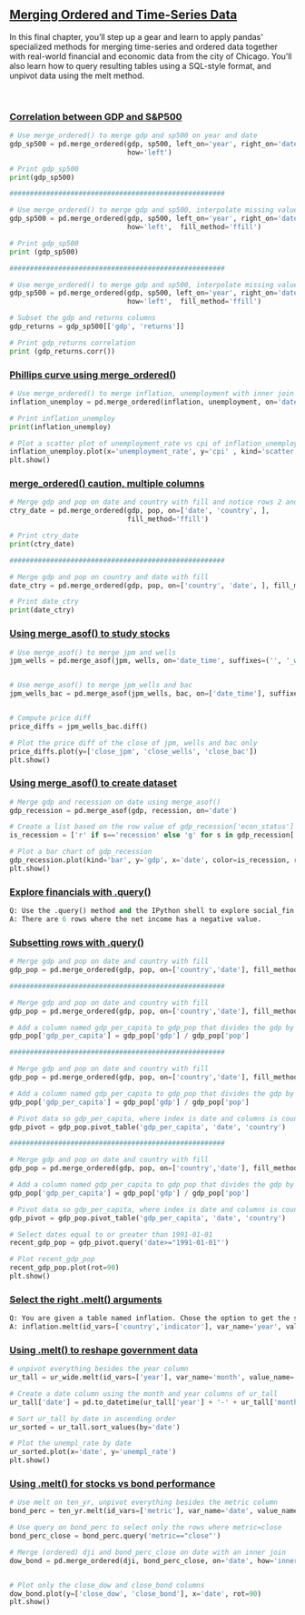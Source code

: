 ## [Merging Ordered and Time-Series Data ](https://campus.datacamp.com/courses/joining-data-with-pandas/merging-ordered-and-time-series-data)

In this final chapter, you’ll step up a gear and learn to apply pandas' specialized methods for merging time-series and ordered data together with real-world financial and economic data from the city of Chicago. You’ll also learn how to query resulting tables using a SQL-style format, and unpivot data using the melt method. 

<br>

### [Correlation between GDP and S&P500](https://campus.datacamp.com/courses/joining-data-with-pandas/merging-ordered-and-time-series-data?ex=2)

```Python
# Use merge_ordered() to merge gdp and sp500 on year and date
gdp_sp500 = pd.merge_ordered(gdp, sp500, left_on='year', right_on='date', 
                             how='left')

# Print gdp_sp500
print(gdp_sp500)

#####################################################

# Use merge_ordered() to merge gdp and sp500, interpolate missing value
gdp_sp500 = pd.merge_ordered(gdp, sp500, left_on='year', right_on='date', 
                             how='left',  fill_method='ffill')

# Print gdp_sp500
print (gdp_sp500)

#####################################################

# Use merge_ordered() to merge gdp and sp500, interpolate missing value
gdp_sp500 = pd.merge_ordered(gdp, sp500, left_on='year', right_on='date', 
                             how='left',  fill_method='ffill')

# Subset the gdp and returns columns
gdp_returns = gdp_sp500[['gdp', 'returns']]

# Print gdp_returns correlation
print (gdp_returns.corr())
```

### [Phillips curve using merge_ordered()](https://campus.datacamp.com/courses/joining-data-with-pandas/merging-ordered-and-time-series-data?ex=3)

```Python
# Use merge_ordered() to merge inflation, unemployment with inner join
inflation_unemploy = pd.merge_ordered(inflation, unemployment, on='date', how='inner')

# Print inflation_unemploy 
print(inflation_unemploy)

# Plot a scatter plot of unemployment_rate vs cpi of inflation_unemploy
inflation_unemploy.plot(x='unemployment_rate', y='cpi' , kind='scatter')
plt.show()
```

### [merge_ordered() caution, multiple columns](https://campus.datacamp.com/courses/joining-data-with-pandas/merging-ordered-and-time-series-data?ex=4)

```Python
# Merge gdp and pop on date and country with fill and notice rows 2 and 3
ctry_date = pd.merge_ordered(gdp, pop, on=['date', 'country', ], 
                             fill_method='ffill')

# Print ctry_date
print(ctry_date)

#####################################################

# Merge gdp and pop on country and date with fill
date_ctry = pd.merge_ordered(gdp, pop, on=['country', 'date', ], fill_method='ffill')

# Print date_ctry
print(date_ctry)
```

### [Using merge_asof() to study stocks](https://campus.datacamp.com/courses/joining-data-with-pandas/merging-ordered-and-time-series-data?ex=6)

```Python
# Use merge_asof() to merge jpm and wells
jpm_wells = pd.merge_asof(jpm, wells, on='date_time', suffixes=('', '_wells'), direction='nearest')


# Use merge_asof() to merge jpm_wells and bac
jpm_wells_bac = pd.merge_asof(jpm_wells, bac, on=['date_time'], suffixes=('_jpm', '_bac'), direction='nearest')


# Compute price diff
price_diffs = jpm_wells_bac.diff()

# Plot the price diff of the close of jpm, wells and bac only
price_diffs.plot(y=['close_jpm', 'close_wells', 'close_bac'])
plt.show()
```

### [Using merge_asof() to create dataset](https://campus.datacamp.com/courses/joining-data-with-pandas/merging-ordered-and-time-series-data?ex=7)

```Python
# Merge gdp and recession on date using merge_asof()
gdp_recession = pd.merge_asof(gdp, recession, on='date')

# Create a list based on the row value of gdp_recession['econ_status']
is_recession = ['r' if s=='recession' else 'g' for s in gdp_recession['econ_status']]

# Plot a bar chart of gdp_recession
gdp_recession.plot(kind='bar', y='gdp', x='date', color=is_recession, rot=90)
plt.show()
```

### [Explore financials with .query()](https://campus.datacamp.com/courses/joining-data-with-pandas/merging-ordered-and-time-series-data?ex=10)

```Python
Q: Use the .query() method and the IPython shell to explore social_fin and select the True statement.
A: There are 6 rows where the net income has a negative value.
```

### [Subsetting rows with .query()](https://campus.datacamp.com/courses/joining-data-with-pandas/merging-ordered-and-time-series-data?ex=11)

```Python
# Merge gdp and pop on date and country with fill
gdp_pop = pd.merge_ordered(gdp, pop, on=['country','date'], fill_method='ffill')

#####################################################

# Merge gdp and pop on date and country with fill
gdp_pop = pd.merge_ordered(gdp, pop, on=['country','date'], fill_method='ffill')

# Add a column named gdp_per_capita to gdp_pop that divides the gdp by pop
gdp_pop['gdp_per_capita'] = gdp_pop['gdp'] / gdp_pop['pop']

#####################################################

# Merge gdp and pop on date and country with fill
gdp_pop = pd.merge_ordered(gdp, pop, on=['country','date'], fill_method='ffill')

# Add a column named gdp_per_capita to gdp_pop that divides the gdp by pop
gdp_pop['gdp_per_capita'] = gdp_pop['gdp'] / gdp_pop['pop']

# Pivot data so gdp_per_capita, where index is date and columns is country
gdp_pivot = gdp_pop.pivot_table('gdp_per_capita', 'date', 'country')

#####################################################

# Merge gdp and pop on date and country with fill
gdp_pop = pd.merge_ordered(gdp, pop, on=['country','date'], fill_method='ffill')

# Add a column named gdp_per_capita to gdp_pop that divides the gdp by pop
gdp_pop['gdp_per_capita'] = gdp_pop['gdp'] / gdp_pop['pop']

# Pivot data so gdp_per_capita, where index is date and columns is country
gdp_pivot = gdp_pop.pivot_table('gdp_per_capita', 'date', 'country')

# Select dates equal to or greater than 1991-01-01
recent_gdp_pop = gdp_pivot.query('date>="1991-01-01"')

# Plot recent_gdp_pop
recent_gdp_pop.plot(rot=90)
plt.show()
```

### [Select the right .melt() arguments](https://campus.datacamp.com/courses/joining-data-with-pandas/merging-ordered-and-time-series-data?ex=13)

```Python
Q: You are given a table named inflation. Chose the option to get the same output as the table below.
A: inflation.melt(id_vars=['country','indicator'], var_name='year', value_name='annual')
```

### [Using .melt() to reshape government data](https://campus.datacamp.com/courses/joining-data-with-pandas/merging-ordered-and-time-series-data?ex=14)

```Python
# unpivot everything besides the year column
ur_tall = ur_wide.melt(id_vars=['year'], var_name='month', value_name='unempl_rate')

# Create a date column using the month and year columns of ur_tall
ur_tall['date'] = pd.to_datetime(ur_tall['year'] + '-' + ur_tall['month'])

# Sort ur_tall by date in ascending order
ur_sorted = ur_tall.sort_values(by='date')

# Plot the unempl_rate by date
ur_sorted.plot(x='date', y='unempl_rate')
plt.show()
```

### [Using .melt() for stocks vs bond performance](https://campus.datacamp.com/courses/joining-data-with-pandas/merging-ordered-and-time-series-data?ex=15)

```Python
# Use melt on ten_yr, unpivot everything besides the metric column
bond_perc = ten_yr.melt(id_vars=['metric'], var_name='date', value_name='close')

# Use query on bond_perc to select only the rows where metric=close
bond_perc_close = bond_perc.query('metric=="close"')

# Merge (ordered) dji and bond_perc_close on date with an inner join
dow_bond = pd.merge_ordered(dji, bond_perc_close, on='date', how='inner', suffixes=['_dow', '_bond'])


# Plot only the close_dow and close_bond columns
dow_bond.plot(y=['close_dow', 'close_bond'], x='date', rot=90)
plt.show()
```